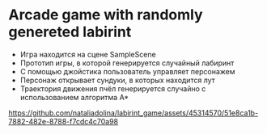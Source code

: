 # Arcade game with randomly genereted labirint
* Игра находится на сцене SampleScene
* Прототип игры, в которой генерируется случайный лабиринт
* С помощью джойстика пользователь управляет персонажем
* Персонаж открывает сундуки, в которых находится лут
* Траектория движения пчёл генерируется случайно с использованием алгоритма А*

https://github.com/nataliadolina/labirint_game/assets/45314570/51e8ca1b-7882-482e-8788-f7cdc4c70a98

